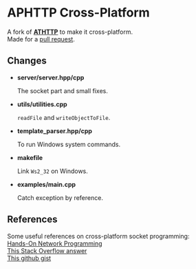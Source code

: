 
# APHTTP Cross-Platform

A fork of **[ATHTTP](https://github.com/UTAP/APHTTP)** to make it cross-platform.  
Made for a [pull request](https://github.com/UTAP/APHTTP/pull/6).

## Changes

- **server/server.hpp/cpp**
  
  The socket part and small fixes.

- **utils/utilities.cpp**

  `readFile` and `writeObjectToFile`.

- **template_parser.hpp/cpp**

  To run Windows system commands.

- **makefile**

  Link `Ws2_32` on Windows.

- **examples/main.cpp**

  Catch exception by reference.

## References

Some useful references on cross-platform socket programming:  
[Hands-On Network Programming](https://handsonnetworkprogramming.com/articles/differences-windows-winsock-linux-unix-bsd-sockets-compatibility/)  
[This Stack Overflow answer](https://stackoverflow.com/a/28031039)  
[This github gist](https://gist.github.com/roxlu/3709838)
